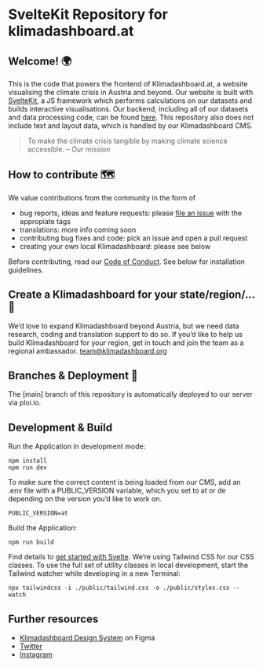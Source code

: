 # SvelteKit Repository for klimadashboard.at

## Welcome! 🌍

This is the code that powers the frontend of Klimadashboard.at, a website visualising the climate crisis in Austria and beyond. Our website is built with [SvelteKit](https://kit.svelte.dev), a JS framework which performs calculations on our datasets and builds interactive visualisations. Our backend, including all of our datasets and data processing code, can be found [here](https://github.com/klimadashboard). This repository also does not include text and layout data, which is handled by our Klimadashboard CMS.

> To make the climate crisis tangible by making climate science accessible.
> – _Our mission_

## How to contribute 🗺

We value contributions from the community in the form of

- bug reports, ideas and feature requests: please [file an issue](https://github.com/klimadashboard/klimadashboardAT-core/issues) with the appropiate tags
- translations: more info coming soon
- contributing bug fixes and code: pick an issue and open a pull request
- creating your own local Klimadashboard: please see below

Before contributing, read our [Code of Conduct](CODE_OF_CONDUCT.md). See below for installation guidelines.

## Create a Klimadashboard for your state/region/... 🗾

We’d love to expand Klimadashboard beyond Austria, but we need data research, coding and translation support to do so. If you’d like to help us build Klimadashboard for your region, get in touch and join the team as a regional ambassador. <team@klimadashboard.org>

## Branches & Deployment 🧭

The [main] branch of this repository is automatically deployed to our server via ploi.io.

## Development & Build

Run the Application in development mode:

```
npm install
npm run dev
```

To make sure the correct content is being loaded from our CMS, add an .env file with a PUBLIC_VERSION variable, which you set to at or de depending on the version you’d like to work on.

```
PUBLIC_VERSION=at
```

Build the Application:

```
npm run build
```

Find details to [get started with Svelte](https://svelte.dev/blog/the-easiest-way-to-get-started).
We’re using Tailwind CSS for our CSS classes. To use the full set of utility classes in local development, start the Tailwind watcher while developing in a new Terminal:

```
npx tailwindcss -i ./public/tailwind.css -o ./public/styles.css --watch
```

## Further resources

- [Klimadashboard Design System](https://figma.com/@klimadashboard) on Figma
- [Twitter](https://twitter.com/klimadashboard)
- [Instagram](https://instagram.com/klimadashboard)
